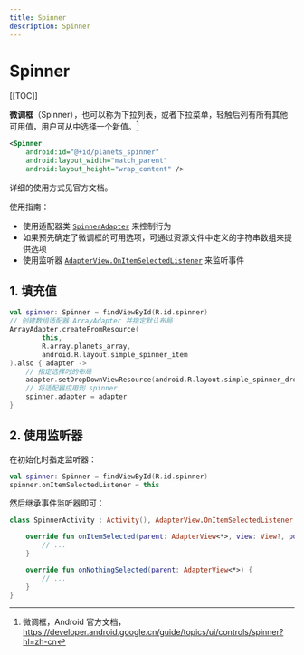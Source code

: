 ```yaml
---
title: Spinner
description: Spinner
---
```


# Spinner

[[TOC]]

**微调框**（Spinner），也可以称为下拉列表，或者下拉菜单，轻触后列有所有其他可用值，用户可从中选择一个新值。[^1]

[^1]: 微调框，Android 官方文档，<https://developer.android.google.cn/guide/topics/ui/controls/spinner?hl=zh-cn>

```xml
<Spinner
    android:id="@+id/planets_spinner"
    android:layout_width="match_parent"
    android:layout_height="wrap_content" />
```

详细的使用方式见官方文档。

使用指南：
- 使用适配器类 [`SpinnerAdapter`](https://developer.android.google.cn/reference/android/widget/SpinnerAdapter?hl=zh-cn) 来控制行为
- 如果预先确定了微调框的可用选项，可通过资源文件中定义的字符串数组来提供选项
- 使用监听器 [`AdapterView.OnItemSelectedListener`](https://developer.android.google.cn/reference/android/widget/AdapterView.OnItemSelectedListener?hl=zh-cn) 来监听事件

## 1. 填充值

```kt
val spinner: Spinner = findViewById(R.id.spinner)
// 创建数组适配器 ArrayAdapter 并指定默认布局
ArrayAdapter.createFromResource(
        this,
        R.array.planets_array,
        android.R.layout.simple_spinner_item
).also { adapter ->
    // 指定选择时的布局
    adapter.setDropDownViewResource(android.R.layout.simple_spinner_dropdown_item)
    // 将适配器应用到 spinner
    spinner.adapter = adapter
}
```

## 2. 使用监听器

在初始化时指定监听器：

```kt
val spinner: Spinner = findViewById(R.id.spinner)
spinner.onItemSelectedListener = this
```

然后继承事件监听器即可：

```kt
class SpinnerActivity : Activity(), AdapterView.OnItemSelectedListener {

    override fun onItemSelected(parent: AdapterView<*>, view: View?, pos: Int, id: Long) {
        // ...
    }

    override fun onNothingSelected(parent: AdapterView<*>) {
        // ...
    }
}
```
